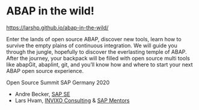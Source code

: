 # ABAP in the wild!

https://larshp.github.io/abap-in-the-wild/

Enter the lands of open source ABAP, discover new tools, learn how to survive the empty plains of continuous integration. We will guide you through the jungle, hopefully to discover the everlasting temple of ABAP.
After the journey, your backpack will be filled with open source multi tools like abapGit, abaplint, git, and you’ll know how and where to start your next ABAP open source experience.

Open Source Summit SAP Germany 2020

* Andre Becker, [SAP SE](https://www.sap.com)
* Lars Hvam, [INVIXO Consulting](https://www.invixo.com) & [SAP Mentors](https://community.sap.com/programs/influencer-programs/mentors)

